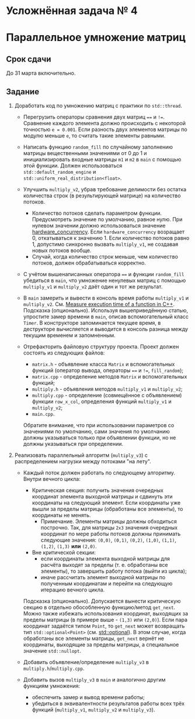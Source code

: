 # Усложнённая задача № 4
# Параллельное умножение матриц

## Срок сдачи

До 31 марта включительно.



## Задание

1. Доработать код по умножению матриц с практики по `std::thread`.
   - Перегрузить операторы сравнения двух матриц `==` и `!=`.
     Сравнение каждого элемента должно происходить с некоторой точностью `e = 0.001`.
     Если разность двух элементов матрицы по модулю меньше `e`, то считать такие элементы равными.
   - Написать функцию `random_fill` по случайному заполнению матрицы вещественными значениями от 0 до 1
     и инициализировать входные матрицы `m1` и `m2` в `main` с помощью этой функции.
     Должен использоваться `std::default_random_engine` и `std::uniform_real_distribution<float>`.
   - Улучшить `multiply_v2`, убрав требование делимости без остатка количества строк (в результирующей матрице)
     на количество потоков.
     - Количество потоков сделать параметром функции.
       Предусмотреть значение по умолчанию, равное нулю.
       При нулевом значении должно использоваться значение
       [hardware_concurrency](https://en.cppreference.com/w/cpp/thread/thread/hardware_concurrency).
       Если `hardware_concurrency` возращает 0, откатываться к значению 1.
       Если количество потоков равно 1, допустимо синхронно вызвать `multiply_v1`, не создавая новых потоков вообще.
     - Случай, когда количество строк меньше, чем количество потоков, должен обрабатываться корректно.
   - С учётом вышенаписанных оператора `==` и функции `random_fill` убедиться в `main`,
     что умножение ненулевых матриц с помощью `multiply_v1` и `multiply_v2` даёт один и тот же результат.
   - В `main` замерить и вывести в консоль время работы `multiply_v1` и `multiply_v2`.
     См. [Measure execution time of a function in C++](https://www.geeksforgeeks.org/measure-execution-time-function-cpp/).
     Подсказка (опционально). Используя вышеприведённую статью, упростите замер времени в `main`,
     описав вспомогательный класс `Timer`. В конструкторе запоминается текущее время,
     в деструкторе вычисляется и выводится в консоль разница между текущим временем и запомненным.
   - Отрефакторить файловую структуру проекта.
     Проект должен состоять из следующих файлов:
     - `matrix.h` - объявление класса `Matrix` и вспомогательных функций
       (оператор вывода, операторы `==` и `!=`, `fill_random`);
     - `matrix.cpp` - определение методов `Matrix` и вспомогательных функций;
     - `multiply.h` - объявления методов `multiply_v1` и `multiply_v2`;
     - `multiply.cpp` - определение (совмещённое с объявлением) функции `row_x_col`,
       определения функций `multiply_v1` и `multiply_v2`;
     - `main.cpp`.

     Обратите внимание, что при использовании параметров со значениями по умолчанию,
     сами значения по умолчанию должны указываться только при объявлении функции,
     но не должны указываться при определении.

2. Реализовать параллельный алгоритм (`multiply_v3`) с распределением нагрузки между потоками "на лету".
   - Каждый поток должен работать по следующему алгоритму.
     Внутри вечного цикла:
     - Критическая секция: получить значения очередных координат элемента выходной матрицы
       и сдвинуть эти координаты на следующий элемент.
       Если координаты уже вышли за пределы матрицы (обработаны все элементы), то координаты не менять.
       - Примечание. Элементы матрицы должны обходиться построчно.
         Так, для матрицы `2x3` значения очередных координат
         по мере работы потоков должны принимать следующие значения:
         `(0,0)`, `(0,1)`, `(0,2)`, `(1,0)`, `(1,1)`, `(1,2)`, `(1,3)` **или** `(2,0)`.
     - Вне критической секции:
       - если координаты элемента выходной матрицы для расчёта выходят за пределы (т. е. обработаны все элементы),
         то завершить работу потока (выйти из цикла);
       - иначе рассчитать элемент выходной матрицы по полученным координатам и
         перейти на следующую итерацию вечного цикла.

     Подсказка (опционально).
     Допускается вынести критическую секцию в отдельно обособленную функцию/метод `get_next`.
     Можно также избежать использования координат, выходящих за пределы матрицы
     (в примере выше - `(1,3)` или `(2,0)`). 
     Если пара координат задаётся типом `Point`, то `get_next` может возвращать тип `std::optional<Point>`
     (см. [std::optional](https://en.cppreference.com/w/cpp/utility/optional)).
     В этом случае, когда обработаны все элементы матрицы, `get_next` вернёт не координаты,
     выходящие за пределы матрицы, а специальное значение `std::nullopt`.
   - Добавить объявление/определение `multiply_v3` в `multiply.h`/`multiply.cpp`.
   - Добавить вызов `multiply_v3` в `main` и аналогично другим функциям умножения:
     - обеспечить замер и вывод времени работы;
     - убедиться в эквивалентности результатов работы всех трёх функций (`multiply_v1`, `multiply_v2` и `multiply_v3`).
